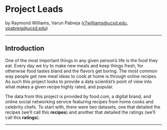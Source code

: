 # Project Leads

by Raymond Williams, Varun Pabreja (r7williams@ucsd.edu, vpabreja@ucsd.edu)

---

## Introduction

One of the most important things in any given person’s life is the food they eat. Every day we try to make new meals and keep things fresh, for otherwise food tastes bland and the flavors get boring. The most common way people get new meal ideas to cook at home is through online recipes. As such this project looks to provide a data scientist’s point of view into what makes a given recipe highly rated, and popular.

The data from this project is provided by food.com, a digital brand, and online social networking service featuring recipes from home cooks and celebrity chefs. To start with, there were two datasets, one that detailed the recipes (we’ll call this **recipes**) and another that detailed the ratings (we’ll call this **ratings**).

---
